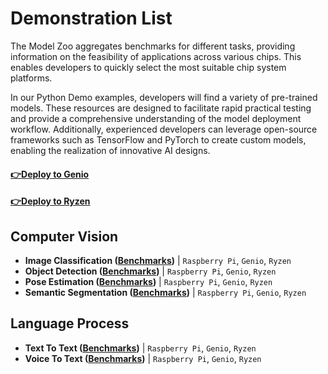 # Demonstration List

The Model Zoo aggregates benchmarks for different tasks, providing information on the feasibility of applications across various chips. This enables developers to quickly select the most suitable chip system platforms.

In our Python Demo examples, developers will find a variety of pre-trained models. These resources are designed to facilitate rapid practical testing and provide a comprehensive understanding of the model deployment workflow. Additionally, experienced developers can leverage open-source frameworks such as TensorFlow and PyTorch to create custom models, enabling the realization of innovative AI designs.
#### [:point_right:Deploy to Genio](https://github.com/R300-AI/MTK-genio-demo/blob/main)
#### [:point_right:Deploy to Ryzen](https://github.com/R300-AI/AMD-ryzen-demo/blob/main)

## Computer Vision
* **Image Classification ([Benchmarks](https://github.com/R300-AI/ITRI-AI-Hub/blob/main/Model-Zoo/ImageClassificationBenchmarks.md))**   | `Raspberry Pi`, `Genio`, `Ryzen`
* **Object Detection ([Benchmarks](https://github.com/R300-AI/ITRI-AI-Hub/blob/main/Model-Zoo/ObjectDetectionBenchmarks.md))**           | `Raspberry Pi`, `Genio`, `Ryzen`
* **Pose Estimation ([Benchmarks](https://github.com/R300-AI/ITRI-AI-Hub/blob/main/Model-Zoo/PoseEstimationBenchmarks.md))**             | `Raspberry Pi`, `Genio`, `Ryzen`
* **Semantic Segmentation ([Benchmarks](https://github.com/R300-AI/ITRI-AI-Hub/blob/main/Model-Zoo/SemanticSegmentationBenchmarks.md))** | `Raspberry Pi`, `Genio`, `Ryzen`

## Language Process
* **Text To Text ([Benchmarks](https://github.com/R300-AI/ITRI-AI-Hub/blob/main/Model-Zoo/TextToTextBenchmarks.md))**     | `Raspberry Pi`, `Genio`, `Ryzen`
* **Voice To Text ([Benchmarks](https://github.com/R300-AI/ITRI-AI-Hub/blob/main/Model-Zoo/VoiceToTextBenchmarks.md))**   | `Raspberry Pi`, `Genio`, `Ryzen`
